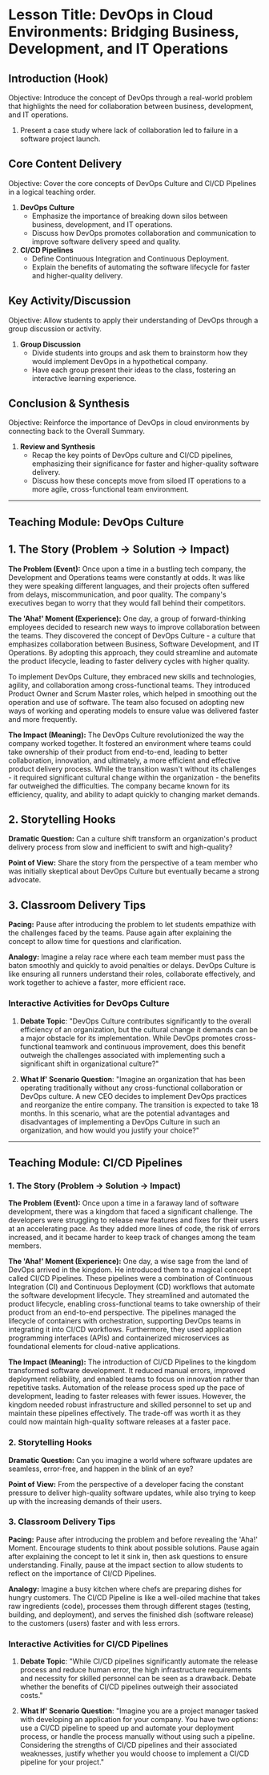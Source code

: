  # Lesson Title: DevOps in Cloud Environments: Bridging Business, Development, and IT Operations

## Introduction (Hook)
Objective: Introduce the concept of DevOps through a real-world problem that highlights the need for collaboration between business, development, and IT operations.

1.  Present a case study where lack of collaboration led to failure in a software project launch.

## Core Content Delivery
Objective: Cover the core concepts of DevOps Culture and CI/CD Pipelines in a logical teaching order.

1.  **DevOps Culture**
    - Emphasize the importance of breaking down silos between business, development, and IT operations.
    - Discuss how DevOps promotes collaboration and communication to improve software delivery speed and quality.
2.  **CI/CD Pipelines**
    - Define Continuous Integration and Continuous Deployment.
    - Explain the benefits of automating the software lifecycle for faster and higher-quality delivery.

## Key Activity/Discussion
Objective: Allow students to apply their understanding of DevOps through a group discussion or activity.

1.  **Group Discussion**
    - Divide students into groups and ask them to brainstorm how they would implement DevOps in a hypothetical company.
    - Have each group present their ideas to the class, fostering an interactive learning experience.

## Conclusion & Synthesis
Objective: Reinforce the importance of DevOps in cloud environments by connecting back to the Overall Summary.

1.  **Review and Synthesis**
    - Recap the key points of DevOps culture and CI/CD pipelines, emphasizing their significance for faster and higher-quality software delivery.
    - Discuss how these concepts move from siloed IT operations to a more agile, cross-functional team environment.


---

## Teaching Module: DevOps Culture
 ## 1. The Story (Problem -> Solution -> Impact)
**The Problem (Event):** Once upon a time in a bustling tech company, the Development and Operations teams were constantly at odds. It was like they were speaking different languages, and their projects often suffered from delays, miscommunication, and poor quality. The company's executives began to worry that they would fall behind their competitors.

**The 'Aha!' Moment (Experience):** One day, a group of forward-thinking employees decided to research new ways to improve collaboration between the teams. They discovered the concept of DevOps Culture - a culture that emphasizes collaboration between Business, Software Development, and IT Operations. By adopting this approach, they could streamline and automate the product lifecycle, leading to faster delivery cycles with higher quality.

To implement DevOps Culture, they embraced new skills and technologies, agility, and collaboration among cross-functional teams. They introduced Product Owner and Scrum Master roles, which helped in smoothing out the operation and use of software. The team also focused on adopting new ways of working and operating models to ensure value was delivered faster and more frequently.

**The Impact (Meaning):** The DevOps Culture revolutionized the way the company worked together. It fostered an environment where teams could take ownership of their product from end-to-end, leading to better collaboration, innovation, and ultimately, a more efficient and effective product delivery process. While the transition wasn't without its challenges - it required significant cultural change within the organization - the benefits far outweighed the difficulties. The company became known for its efficiency, quality, and ability to adapt quickly to changing market demands.

## 2. Storytelling Hooks
**Dramatic Question:** Can a culture shift transform an organization's product delivery process from slow and inefficient to swift and high-quality?

**Point of View:** Share the story from the perspective of a team member who was initially skeptical about DevOps Culture but eventually became a strong advocate.

## 3. Classroom Delivery Tips
**Pacing:** Pause after introducing the problem to let students empathize with the challenges faced by the teams. Pause again after explaining the concept to allow time for questions and clarification.

**Analogy:** Imagine a relay race where each team member must pass the baton smoothly and quickly to avoid penalties or delays. DevOps Culture is like ensuring all runners understand their roles, collaborate effectively, and work together to achieve a faster, more efficient race.

### Interactive Activities for DevOps Culture
 1. **Debate Topic**: "DevOps Culture contributes significantly to the overall efficiency of an organization, but the cultural change it demands can be a major obstacle for its implementation. While DevOps promotes cross-functional teamwork and continuous improvement, does this benefit outweigh the challenges associated with implementing such a significant shift in organizational culture?"

2. **What If' Scenario Question**: "Imagine an organization that has been operating traditionally without any cross-functional collaboration or DevOps culture. A new CEO decides to implement DevOps practices and reorganize the entire company. The transition is expected to take 18 months. In this scenario, what are the potential advantages and disadvantages of implementing a DevOps Culture in such an organization, and how would you justify your choice?"


---

## Teaching Module: CI/CD Pipelines
 ### 1. The Story (Problem -> Solution -> Impact)

**The Problem (Event):** Once upon a time in a faraway land of software development, there was a kingdom that faced a significant challenge. The developers were struggling to release new features and fixes for their users at an accelerating pace. As they added more lines of code, the risk of errors increased, and it became harder to keep track of changes among the team members.

**The 'Aha!' Moment (Experience):** One day, a wise sage from the land of DevOps arrived in the kingdom. He introduced them to a magical concept called CI/CD Pipelines. These pipelines were a combination of Continuous Integration (CI) and Continuous Deployment (CD) workflows that automate the software development lifecycle. They streamlined and automated the product lifecycle, enabling cross-functional teams to take ownership of their product from an end-to-end perspective. The pipelines managed the lifecycle of containers with orchestration, supporting DevOps teams in integrating it into CI/CD workflows. Furthermore, they used application programming interfaces (APIs) and containerized microservices as foundational elements for cloud-native applications.

**The Impact (Meaning):** The introduction of CI/CD Pipelines to the kingdom transformed software development. It reduced manual errors, improved deployment reliability, and enabled teams to focus on innovation rather than repetitive tasks. Automation of the release process sped up the pace of development, leading to faster releases with fewer issues. However, the kingdom needed robust infrastructure and skilled personnel to set up and maintain these pipelines effectively. The trade-off was worth it as they could now maintain high-quality software releases at a faster pace.

### 2. Storytelling Hooks

**Dramatic Question:** Can you imagine a world where software updates are seamless, error-free, and happen in the blink of an eye?

**Point of View:** From the perspective of a developer facing the constant pressure to deliver high-quality software updates, while also trying to keep up with the increasing demands of their users.

### 3. Classroom Delivery Tips

**Pacing:** Pause after introducing the problem and before revealing the 'Aha!' Moment. Encourage students to think about possible solutions. Pause again after explaining the concept to let it sink in, then ask questions to ensure understanding. Finally, pause at the impact section to allow students to reflect on the importance of CI/CD Pipelines.

**Analogy:** Imagine a busy kitchen where chefs are preparing dishes for hungry customers. The CI/CD Pipeline is like a well-oiled machine that takes raw ingredients (code), processes them through different stages (testing, building, and deployment), and serves the finished dish (software release) to the customers (users) faster and with less errors.

### Interactive Activities for CI/CD Pipelines
 1. **Debate Topic**: "While CI/CD pipelines significantly automate the release process and reduce human error, the high infrastructure requirements and necessity for skilled personnel can be seen as a drawback. Debate whether the benefits of CI/CD pipelines outweigh their associated costs."

2. **What If' Scenario Question**: "Imagine you are a project manager tasked with developing an application for your company. You have two options: use a CI/CD pipeline to speed up and automate your deployment process, or handle the process manually without using such a pipeline. Considering the strengths of CI/CD pipelines and their associated weaknesses, justify whether you would choose to implement a CI/CD pipeline for your project."